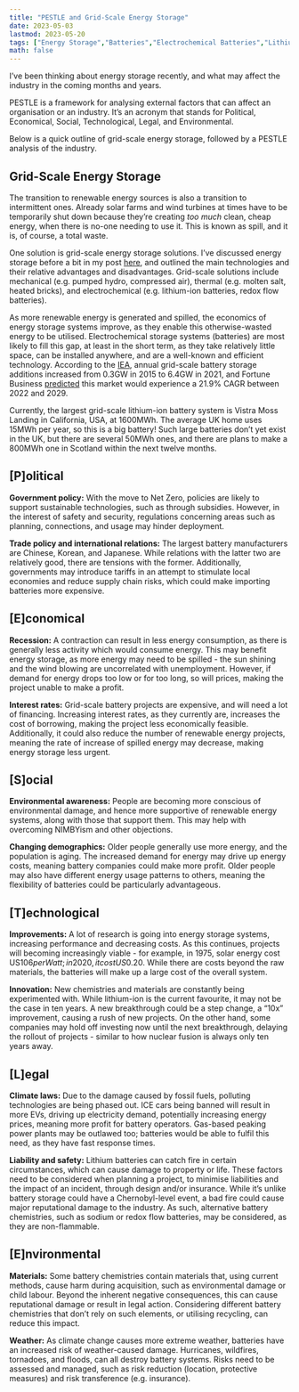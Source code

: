```yaml
---
title: "PESTLE and Grid-Scale Energy Storage"
date: 2023-05-03
lastmod: 2023-05-20
tags: ["Energy Storage","Batteries","Electrochemical Batteries","Lithium","Flow Batteries","Sodium","Grid Storage"]
math: false
---
```

I’ve been thinking about energy storage recently, and what may affect the industry in the coming months and years.

PESTLE is a framework for analysing external factors that can affect an organisation or an industry. It’s an acronym that stands for Political, Economical, Social, Technological, Legal, and Environmental.

Below is a quick outline of grid-scale energy storage, followed by a PESTLE analysis of the industry.

## Grid-Scale Energy Storage

The transition to renewable energy sources is also a transition to intermittent ones. Already solar farms and wind turbines at times have to be temporarily shut down because they’re creating _too much_ clean, cheap energy, when there is no-one needing to use it. This is known as spill, and it is, of course, a total waste.

One solution is grid-scale energy storage solutions. I’ve discussed energy storage before a bit in my post [here](https://www.jamesgibbins.com/posts/types-of-energy-storage/), and outlined the main technologies and their relative advantages and disadvantages. Grid-scale solutions include mechanical (e.g. pumped hydro, compressed air), thermal (e.g. molten salt, heated bricks), and electrochemical (e.g. lithium-ion batteries, redox flow batteries).

As more renewable energy is generated and spilled, the economics of energy storage systems improve, as they enable this otherwise-wasted energy to be utilised. Electrochemical storage systems (batteries) are most likely to fill this gap, at least in the short term, as they take relatively little space, can be installed anywhere, and are a well-known and efficient technology. According to the [IEA](https://www.iea.org/data-and-statistics/charts/annual-grid-scale-battery-storage-additions-2016-2021), annual grid-scale battery storage additions increased from 0.3GW in 2015 to 6.4GW in 2021, and Fortune Business [predicted](https://www.fortunebusinessinsights.com/industry-reports/grid-scale-battery-market-101304) this market would experience a 21.9% CAGR between 2022 and 2029.

Currently, the largest grid-scale lithium-ion battery system is Vistra Moss Landing in California, USA, at 1600MWh. The average UK home uses 15MWh per year, so this is a big battery! Such large batteries don’t yet exist in the UK, but there are several 50MWh ones, and there are plans to make a 800MWh one in Scotland within the next twelve months.

## [P]olitical

**Government policy:** With the move to Net Zero, policies are likely to support sustainable technologies, such as through subsidies. However, in the interest of safety and security, regulations concerning areas such as planning, connections, and usage may hinder deployment.

**Trade policy and international relations:** The largest battery manufacturers are Chinese, Korean, and Japanese. While relations with the latter two are relatively good, there are tensions with the former. Additionally, governments may introduce tariffs in an attempt to stimulate local economies and reduce supply chain risks, which could make importing batteries more expensive.

## [E]conomical

**Recession:** A contraction can result in less energy consumption, as there is generally less activity which would consume energy. This may benefit energy storage, as more energy may need to be spilled - the sun shining and the wind blowing are uncorrelated with unemployment. However, if demand for energy drops too low or for too long, so will prices, making the project unable to make a profit.

**Interest rates:** Grid-scale battery projects are expensive, and will need a lot of financing. Increasing interest rates, as they currently are, increases the cost of borrowing, making the project less economically feasible. Additionally, it could also reduce the number of renewable energy projects, meaning the rate of increase of spilled energy may decrease, making energy storage less urgent.

## [S]ocial

**Environmental awareness:** People are becoming more conscious of environmental damage, and hence more supportive of renewable energy systems, along with those that support them. This may help with overcoming NIMBYism and other objections.

**Changing demographics:** Older people generally use more energy, and the population is aging. The increased demand for energy may drive up energy costs, meaning battery companies could make more profit. Older people may also have different energy usage patterns to others, meaning the flexibility of batteries could be particularly advantageous.

## [T]echnological

**Improvements:** A lot of research is going into energy storage systems, increasing performance and decreasing costs. As this continues, projects will becoming increasingly viable - for example, in 1975, solar energy cost US$106 per Watt; in 2020, it cost US$0.20. While there are costs beyond the raw materials, the batteries will make up a large cost of the overall system.

**Innovation:** New chemistries and materials are constantly being experimented with. While lithium-ion is the current favourite, it may not be the case in ten years. A new breakthrough could be a step change, a “10x” improvement, causing a rush of new projects. On the other hand, some companies may hold off investing now until the next breakthrough, delaying the rollout of projects - similar to how nuclear fusion is always only ten years away.

## [L]egal

**Climate laws:** Due to the damage caused by fossil fuels, polluting technologies are being phased out. ICE cars being banned will result in more EVs, driving up electricity demand, potentially increasing energy prices, meaning more profit for battery operators. Gas-based peaking power plants may be outlawed too; batteries would be able to fulfil this need, as they have fast response times.

**Liability and safety:** Lithium batteries can catch fire in certain circumstances, which can cause damage to property or life. These factors need to be considered when planning a project, to minimise liabilities and the impact of an incident, through design and/or insurance. While it’s unlike battery storage could have a Chernobyl-level event, a bad fire could cause major reputational damage to the industry. As such, alternative battery chemistries, such as sodium or redox flow batteries, may be considered, as they are non-flammable.

## [E]nvironmental

**Materials:** Some battery chemistries contain materials that, using current methods, cause harm during acquisition, such as environmental damage or child labour. Beyond the inherent negative consequences, this can cause reputational damage or result in legal action. Considering different battery chemistries that don’t rely on such elements, or utilising recycling, can reduce this impact.

**Weather:** As climate change causes more extreme weather, batteries have an increased risk of weather-caused damage. Hurricanes, wildfires, tornadoes, and floods, can all destroy battery systems. Risks need to be assessed and managed, such as risk reduction (location, protective measures) and risk transference (e.g. insurance).